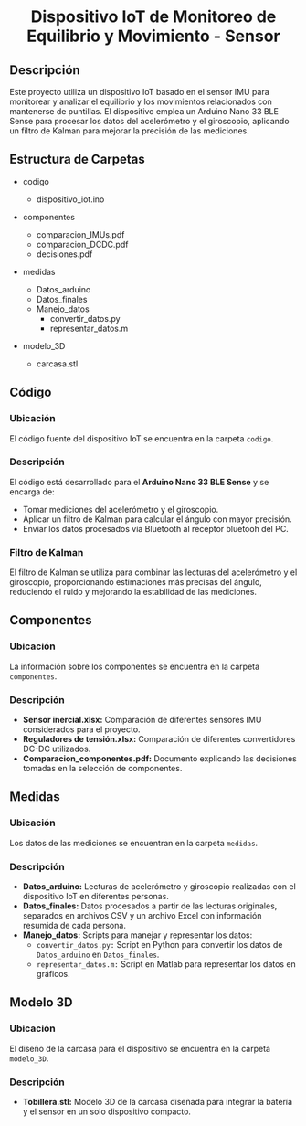 <div align="Center">
  <h1 align="Center">Dispositivo IoT de Monitoreo de Equilibrio y Movimiento - Sensor</h1>
  <p float="left">
  </p>
</div>

## Descripción
Este proyecto utiliza un dispositivo IoT basado en el sensor IMU para monitorear y analizar el equilibrio y los movimientos relacionados con mantenerse de puntillas. El dispositivo emplea un Arduino Nano 33 BLE Sense para procesar los datos del acelerómetro y el giroscopio, aplicando un filtro de Kalman para mejorar la precisión de las mediciones.

## Estructura de Carpetas
- codigo
  - dispositivo_iot.ino

- componentes
  - comparacion_IMUs.pdf
  - comparacion_DCDC.pdf
  - decisiones.pdf

- medidas
  - Datos_arduino
  - Datos_finales
  - Manejo_datos
    - convertir_datos.py
    - representar_datos.m

- modelo_3D
   - carcasa.stl

## Código
### Ubicación
El código fuente del dispositivo IoT se encuentra en la carpeta `codigo`.

### Descripción
El código está desarrollado para el **Arduino Nano 33 BLE Sense** y se encarga de:
- Tomar mediciones del acelerómetro y el giroscopio.
- Aplicar un filtro de Kalman para calcular el ángulo con mayor precisión.
- Enviar los datos procesados vía Bluetooth al receptor bluetooh del PC.

### Filtro de Kalman
El filtro de Kalman se utiliza para combinar las lecturas del acelerómetro y el giroscopio, proporcionando estimaciones más precisas del ángulo, reduciendo el ruido y mejorando la estabilidad de las mediciones.

## Componentes
### Ubicación
La información sobre los componentes se encuentra en la carpeta `componentes`.

### Descripción
- **Sensor inercial.xlsx:** Comparación de diferentes sensores IMU considerados para el proyecto.
- **Reguladores de tensión.xlsx:** Comparación de diferentes convertidores DC-DC utilizados.
- **Comparacion_componentes.pdf:** Documento explicando las decisiones tomadas en la selección de componentes.

## Medidas
### Ubicación
Los datos de las mediciones se encuentran en la carpeta `medidas`.

### Descripción
- **Datos_arduino:** Lecturas de acelerómetro y giroscopio realizadas con el dispositivo IoT en diferentes personas.
- **Datos_finales:** Datos procesados a partir de las lecturas originales, separados en archivos CSV y un archivo Excel con información resumida de cada persona.
- **Manejo_datos:** Scripts para manejar y representar los datos:
  - `convertir_datos.py:` Script en Python para convertir los datos de `Datos_arduino` en `Datos_finales`.
  - `representar_datos.m:` Script en Matlab para representar los datos en gráficos.

## Modelo 3D
### Ubicación
El diseño de la carcasa para el dispositivo se encuentra en la carpeta `modelo_3D`.

### Descripción
- **Tobillera.stl:** Modelo 3D de la carcasa diseñada para integrar la batería y el sensor en un solo dispositivo compacto.

